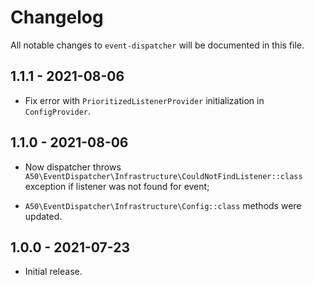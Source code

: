 # Changelog

All notable changes to `event-dispatcher` will be documented in this file.

## 1.1.1 - 2021-08-06

- Fix error with `PrioritizedListenerProvider` initialization in `ConfigProvider`.

## 1.1.0 - 2021-08-06

- Now dispatcher throws `A50\EventDispatcher\Infrastructure\CouldNotFindListener::class` exception if listener 
  was not found for event;
  
- `A50\EventDispatcher\Infrastructure\Config::class` methods were updated.

## 1.0.0 - 2021-07-23

- Initial release.
